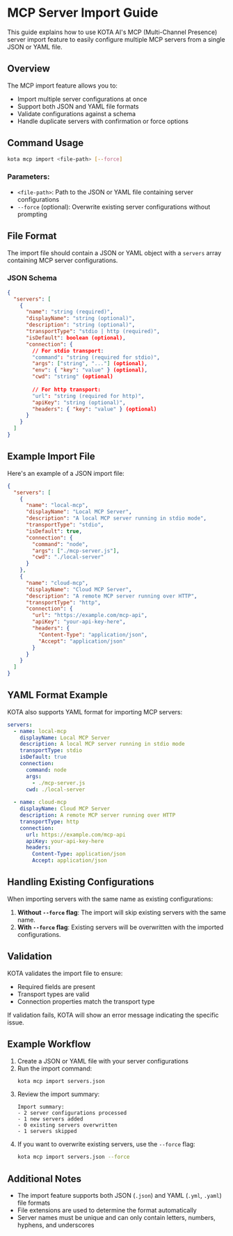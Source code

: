 # MCP Server Import Guide

This guide explains how to use KOTA AI's MCP (Multi-Channel Presence) server import feature to easily configure multiple MCP servers from a single JSON or YAML file.

## Overview

The MCP import feature allows you to:
- Import multiple server configurations at once
- Support both JSON and YAML file formats
- Validate configurations against a schema
- Handle duplicate servers with confirmation or force options

## Command Usage

```bash
kota mcp import <file-path> [--force]
```

### Parameters:
- `<file-path>`: Path to the JSON or YAML file containing server configurations
- `--force` (optional): Overwrite existing server configurations without prompting

## File Format

The import file should contain a JSON or YAML object with a `servers` array containing MCP server configurations.

### JSON Schema

```json
{
  "servers": [
    {
      "name": "string (required)",
      "displayName": "string (optional)",
      "description": "string (optional)",
      "transportType": "stdio | http (required)",
      "isDefault": boolean (optional),
      "connection": {
        // For stdio transport:
        "command": "string (required for stdio)",
        "args": ["string", "..."] (optional),
        "env": { "key": "value" } (optional),
        "cwd": "string" (optional)
        
        // For http transport:
        "url": "string (required for http)",
        "apiKey": "string (optional)",
        "headers": { "key": "value" } (optional)
      }
    }
  ]
}
```

## Example Import File

Here's an example of a JSON import file:

```json
{
  "servers": [
    {
      "name": "local-mcp",
      "displayName": "Local MCP Server",
      "description": "A local MCP server running in stdio mode",
      "transportType": "stdio",
      "isDefault": true,
      "connection": {
        "command": "node",
        "args": ["./mcp-server.js"],
        "cwd": "./local-server"
      }
    },
    {
      "name": "cloud-mcp",
      "displayName": "Cloud MCP Server",
      "description": "A remote MCP server running over HTTP",
      "transportType": "http",
      "connection": {
        "url": "https://example.com/mcp-api",
        "apiKey": "your-api-key-here",
        "headers": {
          "Content-Type": "application/json",
          "Accept": "application/json"
        }
      }
    }
  ]
}
```

## YAML Format Example

KOTA also supports YAML format for importing MCP servers:

```yaml
servers:
  - name: local-mcp
    displayName: Local MCP Server
    description: A local MCP server running in stdio mode
    transportType: stdio
    isDefault: true
    connection:
      command: node
      args:
        - ./mcp-server.js
      cwd: ./local-server
      
  - name: cloud-mcp
    displayName: Cloud MCP Server
    description: A remote MCP server running over HTTP
    transportType: http
    connection:
      url: https://example.com/mcp-api
      apiKey: your-api-key-here
      headers:
        Content-Type: application/json
        Accept: application/json
```

## Handling Existing Configurations

When importing servers with the same name as existing configurations:

1. **Without `--force` flag**: The import will skip existing servers with the same name.
2. **With `--force` flag**: Existing servers will be overwritten with the imported configurations.

## Validation

KOTA validates the import file to ensure:
- Required fields are present
- Transport types are valid
- Connection properties match the transport type

If validation fails, KOTA will show an error message indicating the specific issue.

## Example Workflow

1. Create a JSON or YAML file with your server configurations
2. Run the import command:
   ```bash
   kota mcp import servers.json
   ```
3. Review the import summary:
   ```
   Import summary:
   - 2 server configurations processed
   - 1 new servers added
   - 0 existing servers overwritten
   - 1 servers skipped
   ```
4. If you want to overwrite existing servers, use the `--force` flag:
   ```bash
   kota mcp import servers.json --force
   ```

## Additional Notes

- The import feature supports both JSON (`.json`) and YAML (`.yml`, `.yaml`) file formats
- File extensions are used to determine the format automatically
- Server names must be unique and can only contain letters, numbers, hyphens, and underscores

